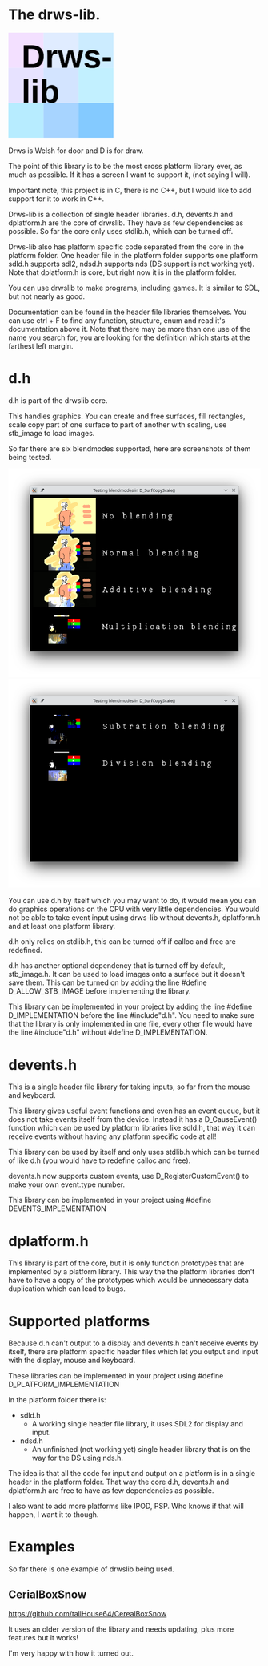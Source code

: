 

# The drws-lib.
<img src="https://raw.githubusercontent.com/tallHouse64/drws-lib/refs/heads/main/drws-lib.png" width="210" height="210" alt="The logo for the drws-lib library." />

Drws is Welsh for door and D is for draw.

The point of this library is to be the most cross platform library ever, as much as possible. If it has a screen I want to support it, (not saying I will).

Important note, this project is in C, there is no C++, but I would like to add support for it to work in C++.

Drws-lib is a collection of single header libraries. d.h, devents.h and dplatform.h are the core of drwslib. They have as few dependencies as possible. So far the core only uses stdlib.h, which can be turned off.

Drws-lib also has platform specific code separated from the core in the platform folder. One header file in the platform folder supports one platform sdld.h supports sdl2, ndsd.h supports nds (DS support is not working yet). Note that dplatform.h is core, but right now it is in the platform folder.

You can use drwslib to make programs, including games. It is similar to SDL, but not nearly as good.

Documentation can be found in the header file libraries themselves. You can use ctrl + F to find any function, structure, enum and read it's documentation above it. Note that there may be more than one use of the name you search for, you are looking for the definition which starts at the farthest left margin.

# d.h
d.h is part of the drwslib core.

This handles graphics. You can create and free surfaces, fill rectangles, scale copy part of one surface to part of another with scaling, use stb_image to load images.

So far there are six blendmodes supported, here are screenshots of them being tested.

<img src="https://raw.githubusercontent.com/tallHouse64/drws-lib/refs/heads/main/surfcopyscale-blendmode-test-screenshot-1.png" alt="A screenshot showing the first four supported blendmodes, no blending, normal, additive and multiplication blending."/>

<img src="https://raw.githubusercontent.com/tallHouse64/drws-lib/refs/heads/main/surfcopyscale-blendmode-test-screenshot-2.png" alt="A screenshot showing the fith and sixth supported blendmodes, subtraction and division blending."/>

You can use d.h by itself which you may want to do, it would mean you can do graphics operations on the CPU with very little dependencies. You would not be able to take event input using drws-lib without devents.h, dplatform.h and at least one platform library.

d.h only relies on stdlib.h, this can be turned off if calloc and free are redefined.

d.h has another optional dependency that is turned off by default, stb_image.h. It can be used to load images onto a surface but it doesn't save them. This can be turned on by adding the line #define D_ALLOW_STB_IMAGE before implementing the library.

This library can be implemented in your project by adding the line #define D_IMPLEMENTATION before the line #include"d.h". You need to make sure that the library is only implemented in one file, every other file would have the line #include"d.h" without #define D_IMPLEMENTATION.

# devents.h
This is a single header file library for taking inputs, so far from the mouse and keyboard.

This library gives useful event functions and even has an event queue, but it does not take events itself from the device. Instead it has a D_CauseEvent() function which can be used by platform libraries like sdld.h, that way it can receive events without having any platform specific code at all!

This library can be used by itself and only uses stdlib.h which can be turned of like d.h (you would have to redefine calloc and free).

devents.h now supports custom events, use D_RegisterCustomEvent() to make your own event.type number.

This library can be implemented in your project using #define DEVENTS_IMPLEMENTATION

# dplatform.h
This library is part of the core, but it is only function prototypes that are implemented by a platform library. This way the the platform libraries don't have to have a copy of the prototypes which would be unnecessary data duplication which can lead to bugs.

# Supported platforms
Because d.h can't output to a display and devents.h can't receive events by itself, there are platform specific header files which let you output and input with the display, mouse and keyboard.

These libraries can be implemented in your project using #define D_PLATFORM_IMPLEMENTATION

In the platform folder there is:
- sdld.h
  - A working single header file library, it uses SDL2 for display and input.
- ndsd.h
  - An unfinished (not working yet) single header library that is on the way for the DS using nds.h.

The idea is that all the code for input and output on a platform is in a single header in the platform folder. That way the core d.h, devents.h and dplatform.h are free to have as few dependencies as possible.

I also want to add more platforms like IPOD, PSP. Who knows if that will happen, I want it to though.

# Examples
So far there is one example of drwslib being used.
## CerialBoxSnow
https://github.com/tallHouse64/CerealBoxSnow

It uses an older version of the library and needs updating, plus more features but it works! 

I'm very happy with how it turned out.

